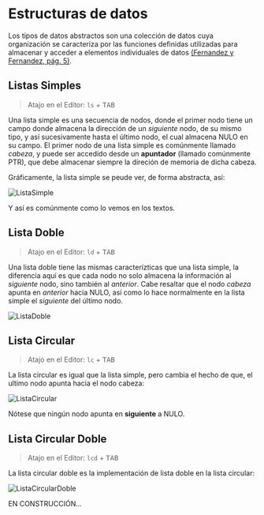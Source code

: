 # Estructuras de datos

Los tipos de datos abstractos son una colección de datos cuya organización se caracteriza por las funciones definidas utilizadas para almacenar y acceder a elementos individuales de datos [(Fernandez y Fernandez, pág. 5)](http://www.utm.mx/~caff/doc/Notas%20de%20Estructura%20de%20datos.pdf).


## Listas Simples

>Atajo en el Editor: <code>ls</code> + <kbd>TAB</kbd> 

Una lista simple es una secuencia de nodos, donde el primer nodo tiene un campo donde almacena la dirección de un _siguiente_ nodo, de su mismo tipo, y así sucesivamente hasta el último nodo, el cual almacena NULO en su campo. El primer nodo de una lista simple es comúnmente llamado _cabeza_, y puede ser accedido desde un __apuntador__ (llamado comúnmente PTR), que debe almacenar siempre la direción de memoria de dicha cabeza.

Gráficamente, la lista simple se peude ver, de forma abstracta, así:

![ListaSimple](http://i.imgur.com/0F8WpLe.png)

Y así es comúnmente como lo vemos en los textos.

## Lista Doble

>Atajo en el Editor: <code>ld</code> + <kbd>TAB</kbd> 

Una lista doble tiene las mismas caracterízticas que una lista simple, la diferencia aquí es que cada nodo no solo almacena la información al _siguiente_ nodo, sino también al _anterior_. Cabe resaltar que el nodo _cabeza_ apunta en _anterior_ hacia NULO, así como lo hace normalmente en la lista simple el _siguiente_ del último nodo.

![ListaDoble](http://i.imgur.com/UW1O0Yf.png)


## Lista Circular

>Atajo en el Editor: <code>lc</code> + <kbd>TAB</kbd> 

La lista circular es igual que la lista simple, pero cambia el hecho de que, el ultimo nodo apunta hacia el nodo cabeza:

![ListaCircular](http://i.imgur.com/O4uh2LS.png)

Nótese que ningún nodo apunta en __siguiente__ a NULO. 


## Lista Circular Doble

>Atajo en el Editor: <code>lcd</code> + <kbd>TAB</kbd> 

La lista circular doble es la implementación de lista doble en la lista circular:

![ListaCircularDoble](http://i.imgur.com/v54nAkq.png)








EN CONSTRUCCIÓN...